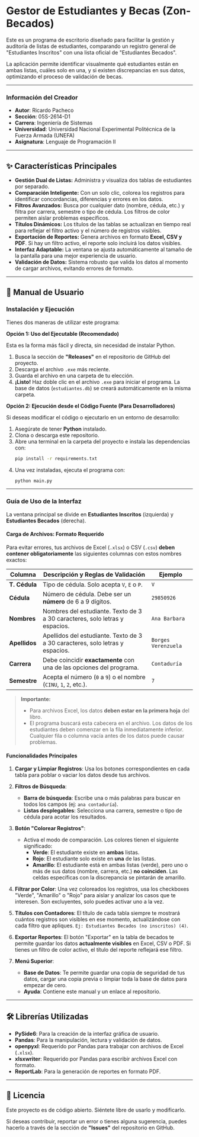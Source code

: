 # Gestor de Estudiantes y Becas (Zon-Becados)

Este es un programa de escritorio diseñado para facilitar la gestión y auditoría de listas de estudiantes, comparando un registro general de "Estudiantes Inscritos" con una lista oficial de "Estudiantes Becados".

La aplicación permite identificar visualmente qué estudiantes están en ambas listas, cuáles solo en una, y si existen discrepancias en sus datos, optimizando el proceso de validación de becas.

---

### **Información del Creador**

* **Autor**: Ricardo Pacheco
* **Sección**: 05S-2614-D1
* **Carrera**: Ingeniería de Sistemas
* **Universidad**: Universidad Nacional Experimental Politécnica de la Fuerza Armada (UNEFA)
* **Asignatura**: Lenguaje de Programación II

---

## ✨ Características Principales

* **Gestión Dual de Listas:** Administra y visualiza dos tablas de estudiantes por separado.
* **Comparación Inteligente:** Con un solo clic, colorea los registros para identificar concordancias, diferencias y errores en los datos.
* **Filtros Avanzados:** Busca por cualquier dato (nombre, cédula, etc.) y filtra por carrera, semestre o tipo de cédula. Los filtros de color permiten aislar problemas específicos.
* **Títulos Dinámicos:** Los títulos de las tablas se actualizan en tiempo real para reflejar el filtro activo y el número de registros visibles.
* **Exportación de Reportes:** Genera archivos en formato **Excel, CSV y PDF**. Si hay un filtro activo, el reporte solo incluirá los datos visibles.
* **Interfaz Adaptable:** La ventana se ajusta automáticamente al tamaño de la pantalla para una mejor experiencia de usuario.
* **Validación de Datos:** Sistema robusto que valida los datos al momento de cargar archivos, evitando errores de formato.

---

## 🚀 Manual de Usuario

### Instalación y Ejecución

Tienes dos maneras de utilizar este programa:

**Opción 1: Uso del Ejecutable (Recomendado)**

Esta es la forma más fácil y directa, sin necesidad de instalar Python.

1.  Busca la sección de **"Releases"** en el repositorio de GitHub del proyecto.
2.  Descarga el archivo `.exe` más reciente.
3.  Guarda el archivo en una carpeta de tu elección.
4.  **¡Listo!** Haz doble clic en el archivo `.exe` para iniciar el programa. La base de datos (`estudiantes.db`) se creará automáticamente en la misma carpeta.

**Opción 2: Ejecución desde el Código Fuente (Para Desarrolladores)**

Si deseas modificar el código o ejecutarlo en un entorno de desarrollo:

1.  Asegúrate de tener **Python** instalado.
2.  Clona o descarga este repositorio.
3.  Abre una terminal en la carpeta del proyecto e instala las dependencias con:
    ```bash
    pip install -r requirements.txt
    ```
4.  Una vez instaladas, ejecuta el programa con:
    ```bash
    python main.py
    ```

---

### Guía de Uso de la Interfaz

La ventana principal se divide en **Estudiantes Inscritos** (izquierda) y **Estudiantes Becados** (derecha).

#### **Carga de Archivos: Formato Requerido**

Para evitar errores, tus archivos de Excel (`.xlsx`) o CSV (`.csv`) **deben contener obligatoriamente** las siguientes columnas con estos nombres exactos:

| Columna            | Descripción y Reglas de Validación                                      | Ejemplo      |
| ------------------ | ------------------------------------------------------------------------- | ------------ |
| **T. Cédula** | Tipo de cédula. Solo acepta `V`, `E` o `P`.                             | `V`          |
| **Cédula** | Número de cédula. Debe ser un **número** de 6 a 9 dígitos.                | `29850926`   |
| **Nombres** | Nombres del estudiante. Texto de 3 a 30 caracteres, solo letras y espacios. | `Ana Barbara`|
| **Apellidos** | Apellidos del estudiante. Texto de 3 a 30 caracteres, solo letras y espacios. | `Borges Verenzuela`  |
| **Carrera** | Debe coincidir **exactamente** con una de las opciones del programa.      | `Contaduría` |
| **Semestre** | Acepta el número (`0` a `9`) o el nombre (`CINU`, `1`, `2`, etc.).           | `7`          |

> **Importante:**
> * Para archivos Excel, los datos **deben estar en la primera hoja** del libro.
> * El programa buscará esta cabecera en el archivo. Los datos de los estudiantes deben comenzar en la fila inmediatamente inferior. Cualquier fila o columna vacía antes de los datos puede causar problemas.

#### **Funcionalidades Principales**

1.  **Cargar y Limpiar Registros**: Usa los botones correspondientes en cada tabla para poblar o vaciar los datos desde tus archivos.

2.  **Filtros de Búsqueda**:
    * **Barra de búsqueda**: Escribe una o más palabras para buscar en todos los campos (ej: `ana contaduría`).
    * **Listas desplegables**: Selecciona una carrera, semestre o tipo de cédula para acotar los resultados.

3.  **Botón "Colorear Registros"**:
    * Activa el modo de comparación. Los colores tienen el siguiente significado:
        * **Verde**: El estudiante existe en **ambas** listas.
        * **Rojo**: El estudiante solo existe en **una** de las listas.
        * **Amarillo**: El estudiante está en ambas listas (verde), pero uno o más de sus datos (nombre, carrera, etc.) **no coinciden**. Las celdas específicas con la discrepancia se pintarán de amarillo.

4.  **Filtrar por Color**: Una vez coloreados los registros, usa los checkboxes "Verde", "Amarillo" o "Rojo" para aislar y analizar los casos que te interesen. Son excluyentes, solo puedes activar uno a la vez.

5.  **Títulos con Contadores**: El título de cada tabla siempre te mostrará cuántos registros son visibles en ese momento, actualizándose con cada filtro que apliques. `Ej: Estudiantes Becados (no inscritos) (4)`.

6.  **Exportar Reportes**: El botón "Exportar" en la tabla de becados te permite guardar los datos **actualmente visibles** en Excel, CSV o PDF. Si tienes un filtro de color activo, el título del reporte reflejará ese filtro.

7.  **Menú Superior**:
    * **Base de Datos**: Te permite guardar una copia de seguridad de tus datos, cargar una copia previa o limpiar toda la base de datos para empezar de cero.
    * **Ayuda**: Contiene este manual y un enlace al repositorio.

---

## 🛠️ Librerías Utilizadas

* **PySide6**: Para la creación de la interfaz gráfica de usuario.
* **Pandas**: Para la manipulación, lectura y validación de datos.
* **openpyxl**: Requerido por Pandas para trabajar con archivos de Excel (`.xlsx`).
* **xlsxwriter**: Requerido por Pandas para escribir archivos Excel con formato.
* **ReportLab**: Para la generación de reportes en formato PDF.

---

## 📄 Licencia

Este proyecto es de código abierto. Siéntete libre de usarlo y modificarlo.

Si deseas contribuir, reportar un error o tienes alguna sugerencia, puedes hacerlo a través de la sección de **"Issues"** del repositorio en GitHub.
